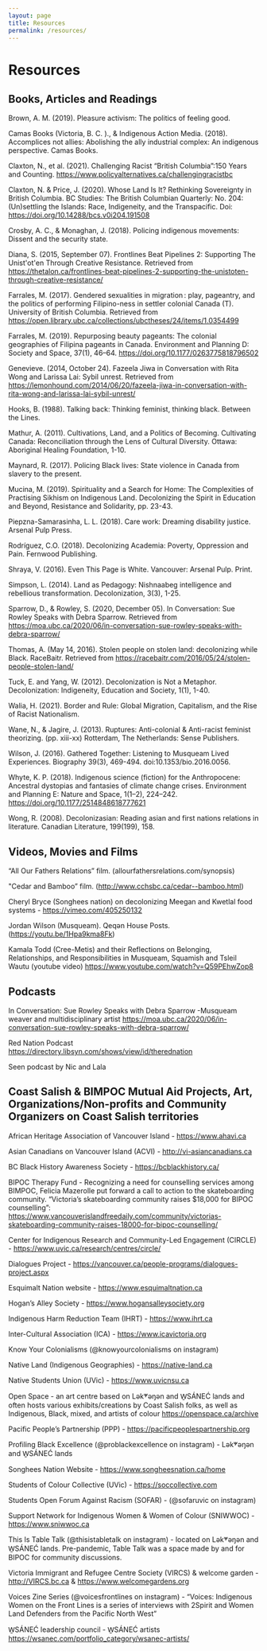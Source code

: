 ```yaml
---
layout: page
title: Resources
permalink: /resources/
---
```


# Resources

## Books, Articles and Readings

Brown, A. M. (2019). Pleasure activism: The politics of feeling good.

Camas Books (Victoria, B. C. )., & Indigenous Action Media. (2018). Accomplices not allies: Abolishing the ally industrial complex: An indigenous perspective. Camas Books.

Claxton, N., et al. (2021). Challenging Racist “British Columbia”:150 Years and Counting. https://www.policyalternatives.ca/challengingracistbc

Claxton, N. & Price, J. (2020). Whose Land Is It? Rethinking Sovereignty in British Columbia. BC Studies: The British Columbian Quarterly: No. 204: (Un)settling the Islands: Race, Indigeneity, and the Transpacific. Doi: https://doi.org/10.14288/bcs.v0i204.191508

Crosby, A. C., & Monaghan, J. (2018). Policing indigenous movements: Dissent and the security state.

Diana, S. (2015, September 07). Frontlines Beat Pipelines 2: Supporting The Unist'ot'en Through Creative Resistance. Retrieved from https://thetalon.ca/frontlines-beat-pipelines-2-supporting-the-unistoten-through-creative-resistance/

Farrales, M. (2017). Gendered sexualities in migration : play, pageantry, and the politics of performing Filipino-ness in settler colonial Canada (T). University of British Columbia. Retrieved from https://open.library.ubc.ca/collections/ubctheses/24/items/1.0354499

Farrales, M. (2019). Repurposing beauty pageants: The colonial geographies of Filipina pageants in Canada. Environment and Planning D: Society and Space, 37(1), 46–64. https://doi.org/10.1177/0263775818796502

Genevieve. (2014, October 24). Fazeela Jiwa in Conversation with Rita Wong and Larissa Lai: Sybil unrest. Retrieved from https://lemonhound.com/2014/06/20/fazeela-jiwa-in-conversation-with-rita-wong-and-larissa-lai-sybil-unrest/

Hooks, B. (1988). Talking back: Thinking feminist, thinking black. Between the Lines.

Mathur, A. (2011). Cultivations, Land, and a Politics of Becoming. Cultivating Canada: Reconciliation through the Lens of Cultural Diversity. Ottawa: Aboriginal Healing Foundation, 1-10.

Maynard, R. (2017). Policing Black lives: State violence in Canada from slavery to the present.

Mucina, M. (2019). Spirituality and a Search for Home: The Complexities of Practising Sikhism on Indigenous Land. Decolonizing the Spirit in Education and Beyond, Resistance and Solidarity, pp. 23-43.

Piepzna-Samarasinha, L. L. (2018). Care work: Dreaming disability justice. Arsenal Pulp Press.

Rodríguez, C.O. (2018). Decolonizing Academia: Poverty, Oppression and Pain. Fernwood Publishing.

Shraya, V. (2016). Even This Page is White. Vancouver: Arsenal Pulp. Print.

Simpson, L. (2014). Land as Pedagogy: Nishnaabeg intelligence and rebellious transformation. Decolonization, 3(3), 1-25.

Sparrow, D., & Rowley, S. (2020, December 05). In Conversation: Sue Rowley Speaks with Debra Sparrow. Retrieved from https://moa.ubc.ca/2020/06/in-conversation-sue-rowley-speaks-with-debra-sparrow/

Thomas, A. (May 14, 2016). Stolen people on stolen land: decolonizing while Black. RaceBaitr. Retrieved from https://racebaitr.com/2016/05/24/stolen-people-stolen-land/

Tuck, E. and Yang, W. (2012). Decolonization is Not a Metaphor. Decolonization: Indigeneity, Education and Society, 1(1), 1-40.

Walia, H. (2021). Border and Rule: Global Migration, Capitalism, and the Rise of Racist Nationalism. 

Wane, N., & Jagire, J. (2013). Ruptures: Anti-colonial & Anti-racist feminist theorizing. (pp. xiii-xx) Rotterdam, The Netherlands: Sense Publishers.

Wilson, J. (2016). Gathered Together: Listening to Musqueam Lived Experiences. Biography 39(3), 469-494. doi:10.1353/bio.2016.0056.

Whyte, K. P. (2018). Indigenous science (fiction) for the Anthropocene: Ancestral dystopias and fantasies of climate change crises. Environment and Planning E: Nature and Space, 1(1–2), 224–242. https://doi.org/10.1177/2514848618777621

Wong, R. (2008). Decolonizasian: Reading asian and first nations relations in literature. Canadian Literature, 199(199), 158.

## Videos, Movies and Films

“All Our Fathers Relations” film. (allourfathersrelations.com/synopsis)

"Cedar and Bamboo” film. (http://www.cchsbc.ca/cedar--bamboo.html)

Cheryl Bryce (Songhees nation) on decolonizing Meegan and Kwetlal food systems - https://vimeo.com/405250132 

Jordan Wilson (Musqueam). Qeqən House Posts. (https://youtu.be/1Hpa9kma8Fk)

Kamala Todd (Cree-Metis) and their Reflections on Belonging, Relationships, and Responsibilities in Musqueam, Squamish and Tsleil Wautu
 (youtube video) https://www.youtube.com/watch?v=Q59PEhwZop8


## Podcasts

In Conversation: Sue Rowley Speaks with Debra Sparrow -Musqueam weaver and multidisciplinary artist https://moa.ubc.ca/2020/06/in-conversation-sue-rowley-speaks-with-debra-sparrow/

Red Nation Podcast 
https://directory.libsyn.com/shows/view/id/therednation

Seen podcast by Nic and Lala

## Coast Salish & BIMPOC Mutual Aid Projects, Art, Organizations/Non-profits and Community Organizers on Coast Salish territories

African Heritage Association of Vancouver Island -  https://www.ahavi.ca

Asian Canadians on Vancouver Island (ACVI) - http://vi-asiancanadians.ca 

BC Black History Awareness Society - https://bcblackhistory.ca/ 

BIPOC Therapy Fund - Recognizing a need for counselling services among BIMPOC, Felicia Mazerolle put forward a call to action to the skateboarding community. “Victoria’s skateboarding community raises $18,000 for BIPOC counselling”: https://www.vancouverislandfreedaily.com/community/victorias-skateboarding-community-raises-18000-for-bipoc-counselling/ 

Center for Indigenous Research and Community-Led Engagement (CIRCLE) - https://www.uvic.ca/research/centres/circle/

Dialogues Project -  https://vancouver.ca/people-programs/dialogues-project.aspx 

Esquimalt Nation website - https://www.esquimaltnation.ca 

Hogan’s Alley Society - https://www.hogansalleysociety.org 

Indigenous Harm Reduction Team (IHRT) - https://www.ihrt.ca 

Inter-Cultural Association (ICA) - https://www.icavictoria.org 

Know Your Colonialisms (@knowyourcolonialisms on instagram)

Native Land (Indigenous Geographies) - https://native-land.ca

Native Students Union (UVic) - https://www.uvicnsu.ca 

Open Space - an art centre based on Lək̓ʷəŋən and W̱SÁNEĆ lands and often hosts various exhibits/creations by Coast Salish folks, as well as Indigenous, Black, mixed, and artists of colour https://openspace.ca/archive 

Pacific People’s Partnership (PPP) - https://pacificpeoplespartnership.org 

Profiling Black Excellence (@problackexcellence on instagram) - Lək̓ʷəŋən and W̱SÁNEĆ lands

Songhees Nation Website - https://www.songheesnation.ca/home 

Students of Colour Collective (UVic) - https://soccollective.com 

Students Open Forum Against Racism (SOFAR) - (@sofaruvic on instagram) 

Support Network for Indigenous Women & Women of Colour (SNIWWOC) - https://www.sniwwoc.ca 

This Is Table Talk (@thisistabletalk on instagram) - located on Lək̓ʷəŋən and W̱SÁNEĆ lands. Pre-pandemic, Table Talk was a space made by and for BIPOC for community discussions. 

Victoria Immigrant and Refugee Centre Society (VIRCS) & welcome garden - http://VIRCS.bc.ca & https://www.welcomegardens.org 

Voices Zine Series (@voicesfrontlines on instagram) - “Voices: Indigenous Women on the Front Lines is a series of interviews with 2Spirit and Women Land Defenders from the Pacific North West”

W̱SÁNEĆ leadership council - W̱SÁNEĆ artists https://wsanec.com/portfolio_category/wsanec-artists/ 
